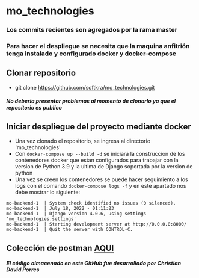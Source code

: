 # mo_technologies
### Los commits recientes son agregados por la rama master
### Para hacer el despliegue se necesita que la maquina anfitrión tenga instalado y configurado docker y docker-compose
## Clonar repositorio
- git clone https://github.com/softkra/mo_technologies.git
#### *No deberia presentar problemas al momento de clonarlo ya que el repositorio es publico*
## Iniciar despliegue del proyecto mediante docker
- Una vez clonado el repositorio, se ingresa al directorio 'mo_technologies'
- Con `docker-compose up --build -d` se iniciará la construccion de los contenedores docker que estan configurados para trabajar con la version de Python 3.9 y la ultima de Django soportada por la version de python
- Una vez se creen los contenedores se puede hacer seguimiento a los logs con el comando `docker-compose logs -f` y en este apartado nos debe mostrar lo siguiente:
```
mo-backend-1  | System check identified no issues (0 silenced).
mo-backend-1  | July 18, 2022 - 01:11:23
mo-backend-1  | Django version 4.0.6, using settings 'mo_technologies.settings'
mo-backend-1  | Starting development server at http://0.0.0.0:8000/
mo-backend-1  | Quit the server with CONTROL-C.
```
## Colección de postman [AQUI](https://github.com/softkra/mo_technologies/blob/master/mo-technologies.postman_collection.json)
##### _El código almacenado en este GitHub fue desarrollado por Christian David Porres_
